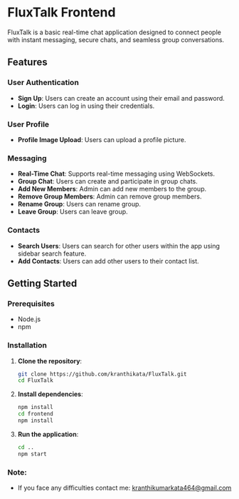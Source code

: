 # FluxTalk Frontend

FluxTalk is a basic real-time chat application designed to connect people with instant messaging, secure chats, and seamless group conversations.

## Features

### User Authentication

- **Sign Up**: Users can create an account using their email and password.
- **Login**: Users can log in using their credentials.

### User Profile

- **Profile Image Upload**: Users can upload a profile picture.

### Messaging

- **Real-Time Chat**: Supports real-time messaging using WebSockets.
- **Group Chat**: Users can create and participate in group chats.
- **Add New Members**: Admin can add new members to the group.
- **Remove Group Members**: Admin can remove group members.
- **Rename Group**: Users can rename group.
- **Leave Group**: Users can leave group.

### Contacts

- **Search Users**: Users can search for other users within the app using sidebar search feature.
- **Add Contacts**: Users can add other users to their contact list.

## Getting Started

### Prerequisites

- Node.js
- npm

### Installation

1. **Clone the repository**:
   ```bash
   git clone https://github.com/kranthikata/FluxTalk.git
   cd FluxTalk
   ```
2. **Install dependencies**:
   ```bash
   npm install
   cd frontend
   npm install
   ```
3. **Run the application**:
   ```bash
   cd ..
   npm start
   ```

### Note:

- If you face any difficulties contact me: kranthikumarkata464@gmail.com
